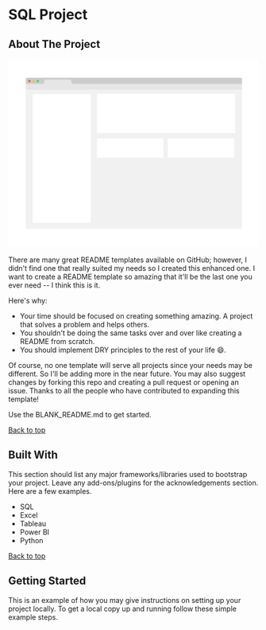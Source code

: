# SQL Project

## About The Project

![Product Name Screen Shot](project-screen-shoot-PH.png)

There are many great README templates available on GitHub; however, I didn't find one that really suited my needs so I created this enhanced one. I want to create a README template so amazing that it'll be the last one you ever need -- I think this is it.

Here's why:

- Your time should be focused on creating something amazing. A project that solves a problem and helps others.
- You shouldn't be doing the same tasks over and over like creating a README from scratch.
- You should implement DRY principles to the rest of your life 😄.

Of course, no one template will serve all projects since your needs may be different. So I'll be adding more in the near future. You may also suggest changes by forking this repo and creating a pull request or opening an issue. Thanks to all the people who have contributed to expanding this template!

Use the BLANK_README.md to get started.

[Back to top](#project-title)

## Built With

This section should list any major frameworks/libraries used to bootstrap your project. Leave any add-ons/plugins for the acknowledgements section. Here are a few examples.

- SQL
- Excel
- Tableau
- Power BI
- Python

[Back to top](#SQL-Project)

## Getting Started

This is an example of how you may give instructions on setting up your project locally. To get a local copy up and running follow these simple example steps.



